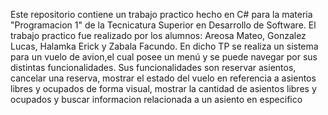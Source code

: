 Este repositorio contiene un trabajo practico hecho en C# para la materia "Programacion 1" de la Tecnicatura Superior en Desarrollo de Software.
El trabajo practico fue realizado por los alumnos: Areosa Mateo, Gonzalez Lucas, Halamka Erick y Zabala Facundo. 
En dicho TP se realiza un sistema para un vuelo de avion,el cual posee un menú y se puede navegar por sus distintas funcionalidades.
Sus funcionalidades son reservar asientos, cancelar una reserva, mostrar el estado del vuelo en referencia a asientos libres y ocupados de forma visual, 
mostrar la cantidad de asientos libres y ocupados y buscar informacion relacionada a un asiento en especifico 
